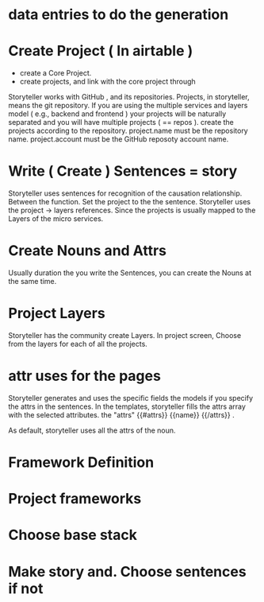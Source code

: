 # data entries to do the generation 

# Create Project ( In airtable ) 
* create a Core Project. 
* create projects, and link with the core project through

Storyteller works with GitHub , and its repositories. 
Projects, in storyteller, means the git repository. 
If you are using the multiple services and layers model ( e.g., backend and frontend ) your projects will be naturally separated and you will have multiple projects ( == repos ). create the projects according to the repository.
project.name must be the repository name. project.account must be the GitHub reposoty account name. 

# Write ( Create ) Sentences = story
Storyteller uses sentences for recognition of the causation relationship. Between the function. 
Set the project to the the sentence.
Storyteller uses the project -> layers references. Since the projects is usually mapped to the Layers of the micro services.

# Create Nouns and Attrs
Usually duration the you write the Sentences, you can create the Nouns at the same time.

# Project Layers 
Storyteller has the community create Layers. 
In project screen, Choose from the layers for each of all the projects.

# attr uses for the pages
Storyteller generates and uses the specific fields the models if you specify the attrs in the sentences. 
In the templates, storyteller fills the attrs array with the selected attributes. the "attrs" {{#attrs}} {{name}} {{/attrs}} . 

As default, storyteller uses all the attrs of the noun.

# Framework Definition

# Project frameworks 

# Choose base stack

# Make story and. Choose sentences if not 

